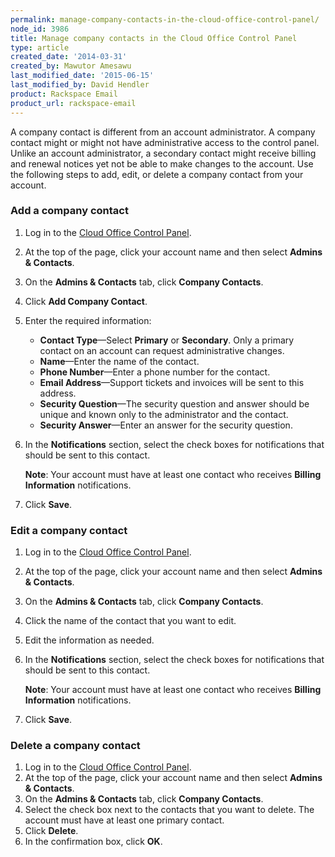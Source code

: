 ```yaml
---
permalink: manage-company-contacts-in-the-cloud-office-control-panel/
node_id: 3986
title: Manage company contacts in the Cloud Office Control Panel
type: article
created_date: '2014-03-31'
created_by: Mawutor Amesawu
last_modified_date: '2015-06-15'
last_modified_by: David Hendler
product: Rackspace Email
product_url: rackspace-email
---
```


A company contact is different from an account administrator. A company
contact might or might not have administrative access to the control
panel. Unlike an account administrator, a secondary contact might
receive billing and renewal notices yet not be able to make changes to
the account. Use the following steps to add, edit, or delete a company
contact from your account.

### Add a company contact

1.  Log in to the [Cloud Office Control Panel](https://cp.rackspace.com).
2.  At the top of the page, click your account name and then select **Admins & Contacts**.
3.  On the **Admins & Contacts** tab, click **Company Contacts**.
4.  Click **Add Company Contact**.
5.  Enter the required information:
    -   **Contact Type**&mdash;Select **Primary** or **Secondary**. Only a
        primary contact on an account can request
        administrative changes.
    -   **Name**&mdash;Enter the name of the contact.
    -   **Phone Number**&mdash;Enter a phone number for the contact.
    -   **Email Address**&mdash;Support tickets and invoices will be sent to
        this address.
    -   **Security Question**&mdash;The security question and answer should
        be unique and known only to the administrator and the contact.
    -   **Security Answer**&mdash;Enter an answer for the security question.

6.  In the **Notifications** section, select the check boxes for
    notifications that should be sent to this contact.

    **Note**: Your account must have at least one contact who receives
    **Billing Information** notifications.
7.  Click **Save**.

### Edit a company contact

1.  Log in to the [Cloud Office Control Panel](https://cp.rackspace.com).
2.  At the top of the page, click your account name and then select **Admins & Contacts**.
3.  On the **Admins & Contacts** tab, click **Company Contacts**.
4.  Click the name of the contact that you want to edit.
5.  Edit the information as needed.
6.  In the **Notifications** section, select the check boxes for
    notifications that should be sent to this contact.

    **Note**: Your account must have at least one contact who receives
    **Billing Information** notifications.
7.  Click **Save**.

### Delete a company contact

1.  Log in to the [Cloud Office Control Panel](https://cp.rackspace.com).
2.  At the top of the page, click your account name and then select **Admins & Contacts**.
3.  On the **Admins & Contacts** tab, click **Company Contacts**.
4.  Select the check box next to the contacts that you want to delete.
    The account must have at least one primary contact.
5.  Click **Delete**.
6.  In the confirmation box, click **OK**.
